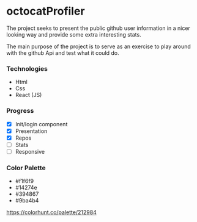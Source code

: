 # octocatProfiler
The project seeks to present the public github user information in a nicer looking way and provide some extra interesting stats.

The main purpose of the project is to serve as an exercise to play around with the github Api and test what it could do.

### Technologies
- Html
- Css
- React (JS)

### Progress
- [x] Init/login component
- [x] Presentation
- [x] Repos
- [ ] Stats
- [ ] Responsive

### Color Palette
- #f1f6f9
- #14274e
- #394867
- #9ba4b4

https://colorhunt.co/palette/212984

